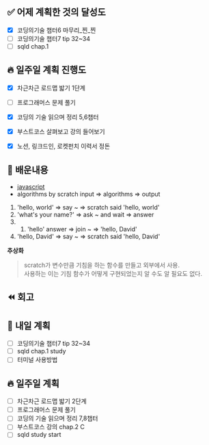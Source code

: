 ## ✅ 어제 계획한 것의 달성도
- [x] 코딩의기술 챕터6 마무리_찐_찐
- [ ] 코딩의기술 챕터7 tip 32~34
- [ ] sqld chap.1

## 🔥 일주일 계획 진행도
- [x] 차근차근 로드맵 밟기 1단계
- [ ] 프로그래머스 문제 풀기
- [x] 코딩의 기술 읽으며 정리 5,6챕터
- [x] 부스트코스 살펴보고 강의 들어보기
- [x] 노션, 링크드인, 로켓펀치 이력서 정돈


## 💬 배운내용
- [javascript](https://github.com/leeokdk/BOOKMON_stomach/blob/main/js_coding+tech/chap_6.md)
- algorithms by scratch
input => algorithms => output
1. 'hello, world' => say ~ => scratch said 'hello, world'
2. 'what's your name?' => ask ~ and wait => answer
3. 1) 'hello' answer => join ~ => 'hello, David'
4. 'hello, David' => say ~ => scratch said 'hello, David'

**추상화**
> scratch가 변수만큼 기침을 하는 함수를 만들고 외부에서 사용.<br>
> 사용하는 이는 기침 함수가 어떻게 구현되었는지 알 수도 알 필요도 없다.


## ⏪ 회고



## 🔰 내일 계획
- [ ] 코딩의기술 챕터7 tip 32~34
- [ ] sqld chap.1 study
- [ ] 터미널 사용방법

## 🔥 일주일 계획
- [ ] 차근차근 로드맵 밟기 2단계
- [ ] 프로그래머스 문제 풀기
- [ ] 코딩의 기술 읽으며 정리 7,8챕터
- [ ] 부스트코스 강의 chap.2 C
- [ ] sqld study start
